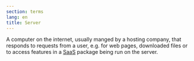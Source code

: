 ```yaml
---
section: terms
lang: en
title: Server
---
```


A computer on the internet, usually manged by a hosting company, that responds to requests from a user, e.g. for web pages, downloaded files or to access features in a [SaaS](/glossary/en/terms/saas/) package being run on the server.
